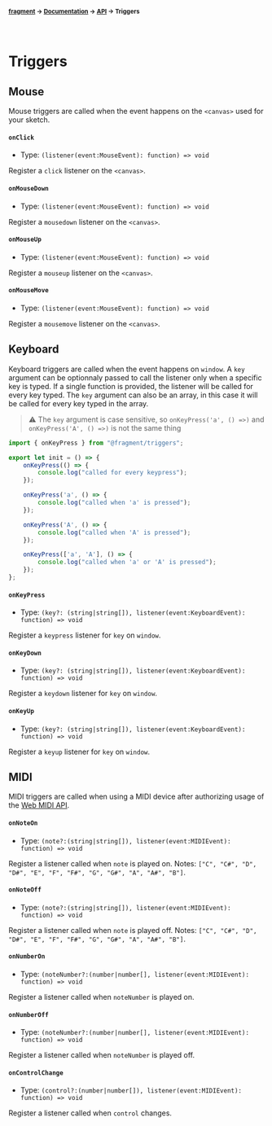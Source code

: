 #### <sup>[fragment](../../README.md) → [Documentation](../README.md) → [API](../README.md#apis) → Triggers</sup>
<br>

# Triggers

## Mouse

Mouse triggers are called when the event happens on the `<canvas>` used for your sketch.

#### `onClick`
- Type: `(listener(event:MouseEvent): function) => void`

Register a `click` listener on the `<canvas>`.

#### `onMouseDown`
- Type: `(listener(event:MouseEvent): function) => void`

Register a `mousedown` listener on the `<canvas>`.

#### `onMouseUp`
- Type: `(listener(event:MouseEvent): function) => void`

Register a `mouseup` listener on the `<canvas>`.

#### `onMouseMove`
- Type: `(listener(event:MouseEvent): function) => void`

Register a `mousemove` listener on the `<canvas>`.

## Keyboard

Keyboard triggers are called when the event happens on `window`.
A `key` argument can be optionnaly passed to call the listener only when a specific key is typed. If a single function is provided, the listener will be called for every key typed. The `key` argument can also be an array, in this case it will be called for every key typed in the array.

> ⚠ The `key` argument is case sensitive, so `onKeyPress('a', () =>)` and `onKeyPress('A', () =>)` is not the same thing

```js
import { onKeyPress } from "@fragment/triggers";

export let init = () => {
	onKeyPress(() => {
		console.log("called for every keypress");
	});

	onKeyPress('a', () => {
		console.log("called when 'a' is pressed");
	});

	onKeyPress('A', () => {
		console.log("called when 'A' is pressed");
	});

	onKeyPress(['a', 'A'], () => {
		console.log("called when 'a' or 'A' is pressed");
	});
};
```

#### `onKeyPress`
- Type: `(key?: (string|string[]), listener(event:KeyboardEvent): function) => void`

Register a `keypress` listener for `key` on `window`.

#### `onKeyDown`
- Type: `(key?: (string|string[]), listener(event:KeyboardEvent): function) => void`

Register a `keydown` listener for `key` on `window`.

#### `onKeyUp`
- Type: `(key?: (string|string[]), listener(event:KeyboardEvent): function) => void`

Register a `keyup` listener for `key` on `window`.

## MIDI

MIDI triggers are called when using a MIDI device after authorizing usage of the [Web MIDI API](https://developer.mozilla.org/en-US/docs/Web/API/Web_MIDI_API). 

#### `onNoteOn`
- Type: `(note?:(string|string[]), listener(event:MIDIEvent): function) => void`

Register a listener called when `note` is played on. Notes: `["C", "C#", "D", "D#", "E", "F", "F#", "G", "G#", "A", "A#", "B"]`.

#### `onNoteOff`
- Type: `(note?:(string|string[]), listener(event:MIDIEvent): function) => void`

Register a listener called when `note` is played off. Notes: `["C", "C#", "D", "D#", "E", "F", "F#", "G", "G#", "A", "A#", "B"]`.

#### `onNumberOn`
- Type: `(noteNumber?:(number|number[], listener(event:MIDIEvent): function) => void`

Register a listener called when `noteNumber` is played on.

#### `onNumberOff`
- Type: `(noteNumber?:(number|number[], listener(event:MIDIEvent): function) => void`

Register a listener called when `noteNumber` is played off.

#### `onControlChange`
- Type: `(control?:(number|number[]), listener(event:MIDIEvent): function) => void`

Register a listener called when `control` changes.
